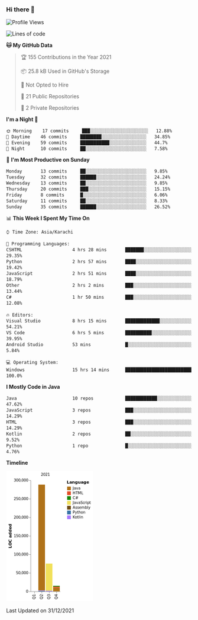 ### Hi there 👋

<!--
**BilalJaved15/BilalJaved15** is a ✨ _special_ ✨ repository because its `README.md` (this file) appears on your GitHub profile.

Here are some ideas to get you started:

- 🔭 I’m currently working on ...
- 🌱 I’m currently learning ...
- 👯 I’m looking to collaborate on ...
- 🤔 I’m looking for help with ...
- 💬 Ask me about ...
- 📫 How to reach me: ...
- 😄 Pronouns: ...
- ⚡ Fun fact: ...
-->

<!--START_SECTION:waka-->
![Profile Views](http://img.shields.io/badge/Profile%20Views-2-blue)

![Lines of code](https://img.shields.io/badge/From%20Hello%20World%20I%27ve%20Written-378%20Thousand%20lines%20of%20code-blue)

**🐱 My GitHub Data** 

> 🏆 155 Contributions in the Year 2021
 > 
> 📦 25.8 kB Used in GitHub's Storage 
 > 
> 🚫 Not Opted to Hire
 > 
> 📜 21 Public Repositories 
 > 
> 🔑 2 Private Repositories  
 > 
**I'm a Night 🦉** 

```text
🌞 Morning    17 commits     ███░░░░░░░░░░░░░░░░░░░░░░   12.88% 
🌆 Daytime    46 commits     ████████░░░░░░░░░░░░░░░░░   34.85% 
🌃 Evening    59 commits     ███████████░░░░░░░░░░░░░░   44.7% 
🌙 Night      10 commits     ██░░░░░░░░░░░░░░░░░░░░░░░   7.58%

```
📅 **I'm Most Productive on Sunday** 

```text
Monday       13 commits     ██░░░░░░░░░░░░░░░░░░░░░░░   9.85% 
Tuesday      32 commits     ██████░░░░░░░░░░░░░░░░░░░   24.24% 
Wednesday    13 commits     ██░░░░░░░░░░░░░░░░░░░░░░░   9.85% 
Thursday     20 commits     ███░░░░░░░░░░░░░░░░░░░░░░   15.15% 
Friday       8 commits      █░░░░░░░░░░░░░░░░░░░░░░░░   6.06% 
Saturday     11 commits     ██░░░░░░░░░░░░░░░░░░░░░░░   8.33% 
Sunday       35 commits     ██████░░░░░░░░░░░░░░░░░░░   26.52%

```


📊 **This Week I Spent My Time On** 

```text
⌚︎ Time Zone: Asia/Karachi

💬 Programming Languages: 
CSHTML                   4 hrs 28 mins       ███████░░░░░░░░░░░░░░░░░░   29.35% 
Python                   2 hrs 57 mins       ████░░░░░░░░░░░░░░░░░░░░░   19.42% 
JavaScript               2 hrs 51 mins       ████░░░░░░░░░░░░░░░░░░░░░   18.79% 
Other                    2 hrs 2 mins        ███░░░░░░░░░░░░░░░░░░░░░░   13.44% 
C#                       1 hr 50 mins        ███░░░░░░░░░░░░░░░░░░░░░░   12.08%

🔥 Editors: 
Visual Studio            8 hrs 15 mins       █████████████░░░░░░░░░░░░   54.21% 
VS Code                  6 hrs 5 mins        ██████████░░░░░░░░░░░░░░░   39.95% 
Android Studio           53 mins             █░░░░░░░░░░░░░░░░░░░░░░░░   5.84%

💻 Operating System: 
Windows                  15 hrs 14 mins      █████████████████████████   100.0%

```

**I Mostly Code in Java** 

```text
Java                     10 repos            ████████████░░░░░░░░░░░░░   47.62% 
JavaScript               3 repos             ███░░░░░░░░░░░░░░░░░░░░░░   14.29% 
HTML                     3 repos             ███░░░░░░░░░░░░░░░░░░░░░░   14.29% 
Kotlin                   2 repos             ██░░░░░░░░░░░░░░░░░░░░░░░   9.52% 
Python                   1 repo              █░░░░░░░░░░░░░░░░░░░░░░░░   4.76%

```


**Timeline**

![Chart not found](https://raw.githubusercontent.com/BilalJaved15/BilalJaved15/main/charts/bar_graph.png) 


 Last Updated on 31/12/2021
<!--END_SECTION:waka-->
